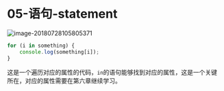 # 05-语句-statement

![image-20180728105805371](https://ws2.sinaimg.cn/large/006tKfTcgy1ftpe4joxcpj30w60xd0yh.jpg)

```js
for (i in something) {
    console.log(something[i]);
}
```

这是一个遍历对应的属性的代码，`in`的语句能够找到对应的属性，这是一个关键所在，对应的属性需要在第六章继续学习。

